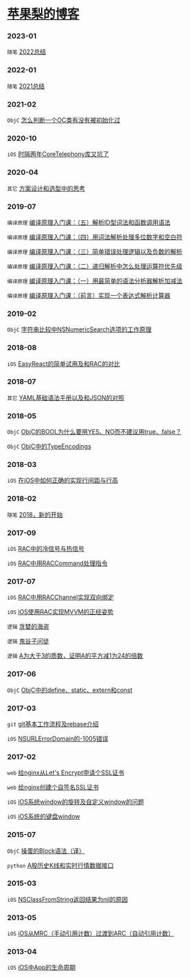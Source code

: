 # [苹果梨的博客](https://blog.harrisonxi.com)

### 2023-01

`随笔` [2022总结](https://blog.harrisonxi.com/2023/01/2022总结.html)

### 2022-01

`随笔` [2021总结](https://blog.harrisonxi.com/2022/01/2021总结.html)

### 2021-02

`ObjC` [怎么判断一个OC类有没有被初始化过](https://blog.harrisonxi.com/2021/02/怎么判断一个OC类有没有被初始化过.html)

### 2020-10

`iOS` [时隔两年CoreTelephony库又坑了](https://blog.harrisonxi.com/2020/10/时隔两年CoreTelephony库又坑了.html)

### 2020-04

`其它` [方案设计和选型中的思考](https://blog.harrisonxi.com/2020/04/方案设计和选型中的思考.html)

### 2019-07

`编译原理` [编译原理入门课：（五）解析ID型词法和函数调用语法](https://blog.harrisonxi.com/2019/07/编译原理入门课：（五）解析ID型词法和函数调用语法.html)

`编译原理` [编译原理入门课：（四）用词法解析处理多位数字和空白符](https://blog.harrisonxi.com/2019/07/编译原理入门课：（四）用词法解析处理多位数字和空白符.html)

`编译原理` [编译原理入门课：（三）简单错误处理逻辑以及负数的解析](https://blog.harrisonxi.com/2019/07/编译原理入门课：（三）简单错误处理逻辑以及负数的解析.html)

`编译原理` [编译原理入门课：（二）递归解析中怎么处理运算符优先级](https://blog.harrisonxi.com/2019/07/编译原理入门课：（二）递归解析中怎么处理运算符优先级.html)

`编译原理` [编译原理入门课：（一）用最简单的语法分析器解析加减法](https://blog.harrisonxi.com/2019/07/编译原理入门课：（一）用最简单的语法分析器解析加减法.html)

`编译原理` [编译原理入门课：（前言）实现一个表达式解析计算器](https://blog.harrisonxi.com/2019/07/编译原理入门课：（前言）实现一个表达式解析计算器.html)

### 2019-02

`ObjC` [字符串比较中NSNumericSearch选项的工作原理](https://blog.harrisonxi.com/2019/02/字符串比较中NSNumericSearch选项的工作原理.html)

### 2018-08

`iOS` [EasyReact的简单试用及和RAC的对比](https://blog.harrisonxi.com/2018/08/EasyReact的简单试用及和RAC的对比.html)

### 2018-07

`其它` [YAML基础语法手册以及和JSON的对照](https://blog.harrisonxi.com/2018/07/YAML基础语法手册以及和JSON的对照.html)

### 2018-05

`ObjC` [ObjC的BOOL为什么要用YES、NO而不建议用true、false？](https://blog.harrisonxi.com/2018/05/ObjC的BOOL为什么要用YES、NO而不建议用true、false？.html)

`ObjC` [ObjC中的TypeEncodings](https://blog.harrisonxi.com/2018/05/ObjC中的TypeEncodings.html)

### 2018-03

`iOS` [在iOS中如何正确的实现行间距与行高](https://blog.harrisonxi.com/2018/03/在iOS中如何正确的实现行间距与行高.html)

### 2018-02

`随笔` [2018，新的开始](https://blog.harrisonxi.com/2018/02/2018，新的开始.html)

### 2017-09

`iOS` [RAC中的冷信号与热信号](https://blog.harrisonxi.com/2017/09/RAC中的冷信号与热信号.html)

`iOS` [RAC中用RACCommand处理指令](https://blog.harrisonxi.com/2017/09/RAC中用RACCommand处理指令.html)

### 2017-07

`iOS` [RAC中用RACChannel实现双向绑定](https://blog.harrisonxi.com/2017/07/RAC中用RACChannel实现双向绑定.html)

`iOS` [iOS使用RAC实现MVVM的正经姿势](https://blog.harrisonxi.com/2017/07/iOS使用RAC实现MVVM的正经姿势.html)

`逻辑` [贪婪的海盗](https://blog.harrisonxi.com/2017/07/贪婪的海盗.html)

`逻辑` [鬼谷子问徒](https://blog.harrisonxi.com/2017/07/鬼谷子问徒.html)

`逻辑` [A为大于3的质数，证明A的平方减1为24的倍数](https://blog.harrisonxi.com/2017/07/A为大于3的质数，证明A的平方减1为24的倍数.html)

### 2017-06

`ObjC` [ObjC中的define、static、extern和const](https://blog.harrisonxi.com/2017/06/ObjC中的define、static、extern和const.html)

### 2017-03

`git` [git基本工作流程及rebase介绍](https://blog.harrisonxi.com/2017/03/git基本工作流程及rebase介绍.html)

`iOS` [NSURLErrorDomain的-1005错误](https://blog.harrisonxi.com/2017/03/NSURLErrorDomain的-1005错误.html)

### 2017-02

`web` [给nginx从Let's Encrypt申请个SSL证书](https://blog.harrisonxi.com/2017/02/给nginx从Let's%20Encrypt申请个SSL证书.html)

`web` [给nginx创建个自签名SSL证书](https://blog.harrisonxi.com/2017/02/给nginx创建个自签名SSL证书.html)

`iOS` [iOS系统window的旋转及自定义window的问题](https://blog.harrisonxi.com/2017/02/iOS系统window的旋转及自定义window的问题.html)

`iOS` [iOS系统的键盘window](https://blog.harrisonxi.com/2017/02/iOS系统的键盘window.html)

### 2015-07

`ObjC` [操蛋的Block语法（译）](https://blog.harrisonxi.com/2015/07/操蛋的Block语法（译）.html)

`python` [A股历史K线和实时行情数据接口](https://blog.harrisonxi.com/2015/07/A股历史K线和实时行情数据接口.html)

### 2015-03

`iOS` [NSClassFromString返回结果为nil的原因](https://blog.harrisonxi.com/2015/03/NSClassFromString返回结果为nil的原因.html)

### 2013-05

`iOS` [iOS从MRC（手动引用计数）过渡到ARC（自动引用计数）](https://blog.harrisonxi.com/2013/05/iOS从MRC（手动引用计数）过渡到ARC（自动引用计数）.html)

### 2013-04

`iOS` [iOS中App的生命周期](https://blog.harrisonxi.com/2013/04/iOS中App的生命周期.html)
